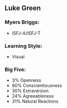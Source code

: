 ## Luke Green
### Myers Briggs:
- ISFJ-A/ISFJ-T
### Learning Style:
- Visual
### Big Five:
- 3% Openness
- 80% Conscientiousness
- 30% Extraversion
- 24% Agreeableness
- 31% Natural Reactions
